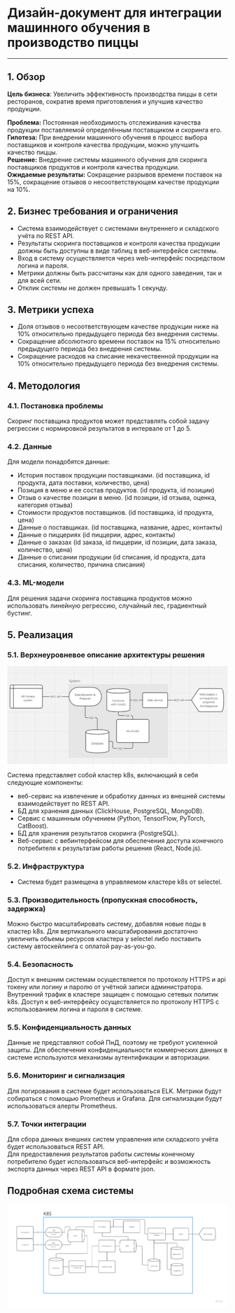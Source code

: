 # Дизайн-документ для интеграции машинного обучения в производство пиццы

---
## 1. Обзор

**Цель бизнеса**: Увеличить эффективность производства пиццы в сети ресторанов, сократив время приготовления и улучшив качество продукции.  

**Проблема:** Постоянная необходимость отслеживания качества продукции поставляемой определённым поставщиком и скоринга его.  
**Гипотеза:** При внедрении машинного обучения в процесс выбора поставщиков и контроля качества продукции, можно улучшить качество пиццы.  
**Решение:** Внедрение системы машинного обучения для скоринга поставщиков продуктов и контроля качества продукции.  
**Ожидаемые результаты:** Сокращение разрывов времени поставок на 15%, сокращение отзывов о несоответствующем качестве продукции на 10%.

## 2. Бизнес требования и ограничения

- Система взаимодействует с системами внутреннего и складского учёта по REST API.
- Результаты скоринга поставщиков и контроля качества продукции должны быть доступны в виде таблиц в веб-интерфейсе системы.
- Вход в систему осуществляется через web-интерфейс посредством логина и пароля.
- Метрики должны быть рассчитаны как для одного заведения, так и для всей сети.
- Отклик системы не должен превышать 1 секунду.

## 3. Метрики успеха

- Доля отзывов о несоответствующем качестве продукции ниже на 10% относительно предыдущего периода без внедрения системы.
- Сокращение абсолютного времени поставок на 15% относительно предыдущего периода без внедрения системы.
- Сокращение расходов на списание некачественной продукции на 10% относительно предыдущего периода без внедрения системы.

## 4. Методология

### 4.1. Постановка проблемы

Скоринг поставщика продуктов может представлять собой задачу регрессии с нормировкой результатов в интервале от 1 до 5.

### 4.2. Данные

Для модели понадобятся данные: 
- История поставок продукции поставщиками. (id поставщика, id продукта, дата поставки, количество, цена)
- Позиция в меню и ее состав продуктов. (id продукта, id позиции)
- Отзыв о качестве позиции в меню. (id позиции, id отзыва, оценка, категория отзыва)
- Стоимости продуктов поставщиков. (id поставщика, id продукта, цена)
- Данные о поставщиках. (id поставщика, название, адрес, контакты)
- Данные о пиццериях (id пиццерии, адрес, контакты)
- Данные о заказах (id заказа, id пиццерии, id позиции, дата заказа, количество, цена)
- Данные о списании продукции (id списания, id продукта, дата списания, количество, причина списания)

### 4.3. ML-модели

Для решения задачи скоринга поставщика продуктов можно использовать линейную регрессию, случайный лес, градиентный бустинг.

## 5. Реализация

### 5.1. Верхнеуровневое описание архитектуры решения

![Abstract Schema of System](./assets/abstract.png)

Система представляет собой кластер k8s, включающий в себя следующие компоненты:
- веб-сервис на извлечение и обработку данных из внешней системы взаимодействует по REST API.
- БД для хранения данных (ClickHouse, PostgreSQL, MongoDB).
- Сервис с машинным обучением (Python, TensorFlow, PyTorch, CatBoost).
- БД для хранения результатов скоринга (PostgreSQL).
- Веб-сервис с вебинтерфейсом для обеспечения доступа конечного потребителя к результатам работы решения (React, Node.js).

### 5.2. Инфраструктура

- Система будет размещена в управляемом кластере k8s от selectel.

### 5.3. Производительность (пропускная способность, задержка)

Можно быстро масштабировать систему, добавляя новые поды в кластер k8s. Для вертикального масштабирования достаточно увеличить объемы ресурсов кластера у selectel либо поставить систему автоскейлинга с оплатой pay-as-you-go.

### 5.4. Безопасность

Доступ к внешним системам осуществляется по протоколу HTTPS и api токену или логину и паролю от учётной записи администратора. Внутренний трафик в кластере защищен с помощью сетевых политик k8s. Доступ к веб-интерфейсу осуществляется по протоколу HTTPS с использованием логина и пароля в системе.

### 5.5. Конфиденциальность данных

Данные не представляют собой ПнД, поэтому не требуют усиленной защиты. Для обеспечения конфиденциальности коммерческих данных в системе используются механизмы аутентификации и авторизации.

### 5.6. Мониторинг и сигнализация

Для логирования в системе будет использоваться ELK. Метрики будут собираться с помощью Prometheus и Grafana. Для сигнализации будут использоваться алерты Prometheus.

### 5.7. Точки интеграции

Для сбора данных внешних систем управления или складского учёта будет использоваться REST API.  
Для предоставления результатов работы системы конечному потребителю будет использоваться веб-интерфейс и возможность экспорта данных через REST API в формате json.

## Подробная схема системы

![Completed Schema of System](./assets/exact.png)
